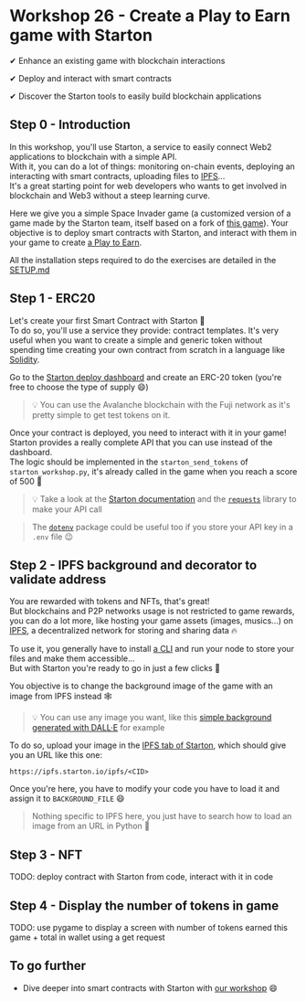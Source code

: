 # Workshop 26 - Create a Play to Earn game with Starton

✔ Enhance an existing game with blockchain interactions

✔ Deploy and interact with smart contracts

✔ Discover the Starton tools to easily build blockchain applications


## Step 0 - Introduction

In this workshop, you'll use Starton, a service to easily connect Web2 applications to blockchain with a simple API.  
With it, you can do a lot of things: monitoring on-chain events, deploying an interacting with smart contracts, uploading files to [IPFS](https://ipfs.tech/)...  
It's a great starting point for web developers who wants to get involved in blockchain and Web3 without a steep learning curve.

Here we give you a simple Space Invader game (a customized version of a game made by the Starton team, itself based on a fork of [this game](https://github.com/leerob/space-invaders)). Your objective is to deploy smart contracts with Starton, and interact with them in your game to create [a Play to Earn](https://decrypt.co/resources/what-are-play-to-earn-games-how-players-are-making-a-living-with-nfts).

All the installation steps required to do the exercises are detailed in the [SETUP.md](./SETUP.md)

## Step 1 - ERC20

Let's create your first Smart Contract with Starton 🚀<br>
To do so, you'll use a service they provide: contract templates. It's very useful when you want to create a simple and generic token without spending time creating your own contract from scratch in a language like [Solidity](https://docs.soliditylang.org/).

Go to the [Starton deploy dashboard](https://app.starton.io/templates) and create an ERC-20 token (you're free to choose the type of supply 😄)

> 💡 You can use the Avalanche blockchain with the Fuji network as it's pretty simple to get test tokens on it.

Once your contract is deployed, you need to interact with it in your game!<br>
Starton provides a really complete API that you can use instead of the dashboard.<br>
The logic should be implemented in the `starton_send_tokens` of `starton_workshop.py`, it's already called in the game when you reach a score of 500 👾

> 💡 Take a look at the [Starton documentation](https://docs.starton.io/) and the [`requests`](https://requests.readthedocs.io/en/latest/) library to make your API call

> The [`dotenv`](https://pypi.org/project/python-dotenv/) package could be useful too if you store your API key in a `.env` file 😉


## Step 2 - IPFS background and decorator to validate address
You are rewarded with tokens and NFTs, that's great!  
But blockchains and P2P networks usage is not restricted to game rewards, you can do a lot more, like hosting your game assets (images, musics...) on [IPFS](https://ipfs.tech/), a decentralized network for storing and sharing data 🔥

To use it, you generally have to install [a CLI](https://ipfs.io/#install) and run your node to store your files and make them accessible...  
But with Starton you're ready to go in just a few clicks 🤩

You objective is to change the background image of the game with an image from IPFS instead 🕸️  
> 💡 You can use any image you want, like this [simple background generated with DALL·E](https://labs.openai.com/s/o7FRxbyER0wGMAy8umPYrGTu) for example

To do so, upload your image in the [IPFS tab of Starton](https://app.starton.io/ipfs), which should give you an URL like this one:
```
https://ipfs.starton.io/ipfs/<CID>
```

Once you're here, you have to modify your code you have to load it and assign it to `BACKGROUND_FILE` 😄

> Nothing specific to IPFS here, you just have to search how to load an image from an URL in Python 🔎

## Step 3 - NFT
TODO: deploy contract with Starton from code, interact with it in code

## Step 4 - Display the number of tokens in game
TODO: use pygame to display a screen with number of tokens earned this game + total in wallet using a get request

## To go further

- Dive deeper into smart contracts with Starton with [our workshop](https://github.com/PoCInnovation/Workshops/tree/master/p2p/2.Starton_Smart_Contracts) 😄